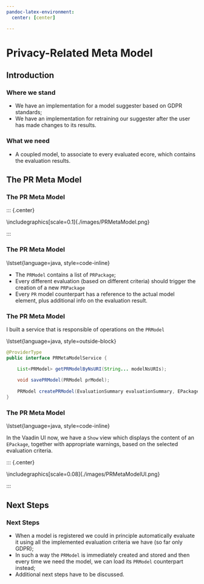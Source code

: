 ```yaml
---
pandoc-latex-environment:
  center: [center]

---
```


# Privacy-Related Meta Model

## Introduction

### Where we stand

+ We have an implementation for a model suggester based on GDPR standards;
+ We have an implementation for retraining our suggester after the user has made changes to its results.

### What we need

+ A coupled model, to associate to every evaluated ecore, which contains the evaluation results.

## The PR Meta Model

### The PR Meta Model

::: {.center} 

\includegraphics[scale=0.1]{./images/PRMetaModel.png}

:::

### The PR Meta Model

\lstset{language=java, style=code-inline}

+ The `PRModel` contains a list of `PRPackage`;
+ Every different evaluation (based on different criteria) should trigger the creation of a new `PRPackage`
+ Every `PR` model counterpart has a reference to the actual model element, plus additional info on the evaluation result.

### The PR Meta Model

I built a service that is responsible of operations on the `PRModel`

\lstset{language=java, style=outside-block}

```java
@ProviderType
public interface PRMetaModelService {

	List<PRModel> getPRModelByNsURI(String... modelNsURIs);	
    
	void savePRModel(PRModel prModel);	
    
	PRModel createPRModel(EvaluationSummary evaluationSummary, EPackage ePackage);
}
```

### The PR Meta Model

\lstset{language=java, style=code-inline}

In the Vaadin UI now, we have a `Show` view which displays the content of an `EPackage`, together with appropriate warnings, based on the selected evaluation criteria.

::: {.center} 

\includegraphics[scale=0.08]{./images/PRMetaModelUI.png}

:::

## Next Steps

### Next Steps

+ When a model is registered we could in principle automatically evaluate it using all the implemented evaluation criteria we have (so far only GDPR);
+ In such a way the `PRModel` is immediately created and stored and then every time we need the model, we can load its `PRModel` counterpart instead;
+ Additional next steps have to be discussed.